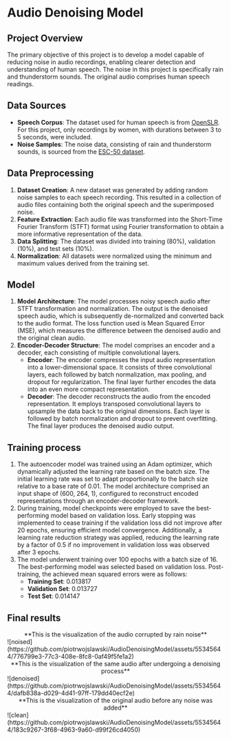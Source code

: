 # Audio Denoising Model

## Project Overview
The primary objective of this project is to develop a model capable of reducing noise in audio recordings, enabling clearer detection and understanding of human speech. The noise in this project is specifically rain and thunderstorm sounds. The original audio comprises human speech readings.

## Data Sources
- **Speech Corpus**: The dataset used for human speech is from [OpenSLR](https://www.openslr.org/12/). For this project, only recordings by women, with durations between 3 to 5 seconds, were included.
- **Noise Samples**: The noise data, consisting of rain and thunderstorm sounds, is sourced from the [ESC-50 dataset](https://github.com/karolpiczak/ESC-50.git).

## Data Preprocessing
1. **Dataset Creation**: A new dataset was generated by adding random noise samples to each speech recording. This resulted in a collection of audio files containing both the original speech and the superimposed noise.
2. **Feature Extraction**: Each audio file was transformed into the Short-Time Fourier Transform (STFT) format using Fourier transformation to obtain a more informative representation of the data.
3. **Data Splitting**: The dataset was divided into training (80%), validation (10%), and test sets (10%).
4. **Normalization**: All datasets were normalized using the minimum and maximum values derived from the training set.

## Model
1. **Model Architecture**: The model processes noisy speech audio after STFT transformation and normalization. The output is the denoised speech audio, which is subsequently de-normalized and converted back to the audio format. The loss function used is Mean Squared Error (MSE), which measures the difference between the denoised audio and the original clean audio.
2. **Encoder-Decoder Structure**: The model comprises an encoder and a decoder, each consisting of multiple convolutional layers.
   - **Encoder**: The encoder compresses the input audio representation into a lower-dimensional space. It consists of three convolutional layers, each followed by batch normalization, max pooling, and dropout for regularization. The final layer further encodes the data into an even more compact representation.
   - **Decoder**: The decoder reconstructs the audio from the encoded representation. It employs transposed convolutional layers to upsample the data back to the original dimensions. Each layer is followed by batch normalization and dropout to prevent overfitting. The final layer produces the denoised audio output.

## Training process
1. The autoencoder model was trained using an Adam optimizer, which dynamically adjusted the learning rate based on the batch size. The initial learning rate was set to adapt proportionally to the batch size relative to a base rate of 0.01. The model architecture comprised an input shape of (600, 264, 1), configured to reconstruct encoded representations through an encoder-decoder framework.
2. During training, model checkpoints were employed to save the best-performing model based on validation loss. Early stopping was implemented to cease training if the validation loss did not improve after 20 epochs, ensuring efficient model convergence. Additionally, a learning rate reduction strategy was applied, reducing the learning rate by a factor of 0.5 if no improvement in validation loss was observed after 3 epochs.
3. The model underwent training over 100 epochs with a batch size of 16. The best-performing model was selected based on validation loss. Post-training, the achieved mean squared errors were as follows:
     - **Training Set**: 0.013817
     - **Validation Set**: 0.013727
     - **Test Set**: 0.014147

## Final results
<center>**This is the visualization of the audio corrupted by rain noise**</center>
![noised](https://github.com/piotrwojslawski/AudioDenoisingModel/assets/55345644/776799e3-77c3-408e-8fc8-0af49f5fe1a2)

<center>**This is the visualization of the same audio after undergoing a denoising process**</center>
![denoised](https://github.com/piotrwojslawski/AudioDenoisingModel/assets/55345644/dafb838a-d029-4d41-97ff-179dd40ecf2e)

<center>**This is the visualization of the original audio before any noise was added**</center>
![clean](https://github.com/piotrwojslawski/AudioDenoisingModel/assets/55345644/183c9267-3f68-4963-9a60-d99f26cd4050)



   
